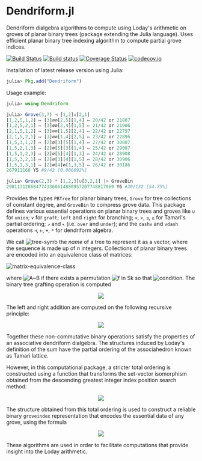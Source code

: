 # Dendriform.jl
 Dendriform dialgebra algorithms to compute using Loday's arithmetic on groves of planar binary trees (package extending the Julia language). Uses efficient planar binary tree indexing algorithm to compute partial grove indices.

[![Build Status](https://travis-ci.org/chakravala/Dendriform.jl.svg?branch=master)](https://travis-ci.org/chakravala/Dendriform.jl) [![Build status](https://ci.appveyor.com/api/projects/status/j7t3oc1doeot6i72?svg=true)](https://ci.appveyor.com/project/chakravala/grovealg-jl) [![Coverage Status](https://coveralls.io/repos/github/chakravala/Dendriform.jl/badge.svg?branch=master)](https://coveralls.io/github/chakravala/Dendriform.jl?branch=master) [![codecov.io](http://codecov.io/github/chakravala/Dendriform.jl/coverage.svg?branch=master)](http://codecov.io/github/chakravala/Dendriform.jl?branch=master)

Installation of latest release version using Julia:
```Julia
julia> Pkg.add("Dendriform")
```
Usage example:
```Julia
julia> using Dendriform

julia> Grove(3,7) ⊣ [1,2]∪[2,1]
[1,2,5,1,2] ↦ [3]∅∅[2,5][1,4] ↦ 20/42 or 21807
[1,2,5,2,1] ↦ [3]∅∅[2,4][1,5] ↦ 21/42 or 21906
[2,1,5,1,2] ↦ [3]∅∅[1,5][2,4] ↦ 22/42 or 22797
[2,1,5,2,1] ↦ [3]∅∅[1,4][2,5] ↦ 23/42 or 22896
[1,5,3,1,2] ↦ [2]∅[3][5][1,4] ↦ 27/42 or 30807
[1,5,2,1,3] ↦ [2]∅[5][3][1,4] ↦ 25/42 or 29007
[1,5,1,2,3] ↦ [2]∅[5][4][1,3] ↦ 24/42 or 28908
[1,5,3,2,1] ↦ [2]∅[3][4][1,5] ↦ 28/42 or 30906
[1,5,1,3,1] ↦ [2]∅[4]∅[1,3,5] ↦ 26/42 or 30186
267911168 Y5 #9/42 [0.006092%]

julia> Grove(2,3) * [1,2,3]∪[3,2,1] |> GroveBin
2981131286847743360614880957207748817969 Y6 #30/132 [54.75%]
```
Provides the types `PBTree` for planar binary trees, `Grove` for tree collections of constant degree, and `GroveBin` to compress grove data. This package defines various essential operations on planar binary trees and groves like `∪` for `union`; `∨` for `graft`; `left` and `right` for branching; `<`, `>`, `≤`, `≥` for Tamari's partial ordering; `↗` and `↖` (i.e. `over` and `under`); and the `dashv` and `vdash` operations `⊣`, `⊢`, `+`, `*` for dendriform algebra.

We call ![tree-symb](https://latex.codecogs.com/svg.latex?\omega(\tau)&space;:=&space;[\omega(\tau^l),n,&space;\omega(\tau^r)]&space;=&space;[d_1,d_2,\dots,d_n]) the *name* of a tree to represent it as a vector, where the sequence is made up of *n* integers.
Collections of planar binary trees are encoded into an equivalence class of matrices:

![matrix-equivalence-class](https://latex.codecogs.com/svg.latex?\mathbb{Y}_n^m&space;\cong&space;\Lambda_n^m&space;=&space;\left\\{A&space;\in&space;\text{Mat}_{m\times&space;n}(\mathbb{Z}^&plus;)&space;:&space;\forall&space;i(\exists!\tau\in\mathbb{Y}_n^1)&space;(A_{i,*}&space;=&space;\omega(\tau)),&space;\forall&space;i,j(A_{i,*}&space;\neq&space;A_{j,*})&space;\right\\}&space;/&space;\sim)

where ![A~B](https://latex.codecogs.com/svg.latex?A&space;\sim&space;B) if there exists a permutation ![f  in Sk](https://latex.codecogs.com/svg.latex?f\in&space;S_k) so that ![condition](https://latex.codecogs.com/svg.latex?\forall&space;i(&space;A_{i,*}&space;=&space;B_{f(i),*})).
The binary tree grafting operation is computed

<p align="center"><img src="https://latex.codecogs.com/svg.latex?\omega(\alpha\vee&space;\beta)&space;=&space;\omega(\alpha)\vee\omega(\beta)&space;:=&space;[\omega(\alpha),a&plus;1&plus;b,\omega(\beta)]\in&space;\Lambda_{a&plus;b&plus;1}^1"/></p>

The left and right addition are computed on the following recursive principle:

<p align="center"><img src="https://latex.codecogs.com/svg.latex?\xi\dashv&space;\eta&space;&=&space;\bigcup_{i}&space;\bigcup_{\tau&space;\in&space;\xi_i^r&space;&plus;&space;\eta}&space;\xi_i^l&space;\vee&space;\tau&space;\qquad&space;&\text{and}&space;\qquad&space;\qquad&space;\xi\vdash&space;\eta&space;&=&space;\bigcup_{j}&space;\bigcup_{\tau&space;\in&space;\xi&plus;\eta_j^l}&space;\tau\vee&space;\eta_j^r."/></p>

Together these non-commutative binary operations satisfy the properties of an associative dendriform dialgebra. The structures induced by Loday's definition of the sum have the partial ordering of the associahedron known as Tamari lattice.

However, in this computational package, a stricter total ordering is constructed using a function that transforms the set-vector isomorphism obtained from the descending greatest integer index position search method:

<p align="center"><img src="https://latex.codecogs.com/svg.latex?\Theta(\mu)&space;&=&space;\sum_{j=n}^1&space;\sum_{k=1}^{\&hash;e_j}&space;(e_j)_k&space;\cdot&space;10^{\delta(j,k)},&space;\qquad&space;&\text{where}&space;\qquad&space;\delta(j,k)&space;&=&space;n&space;-&space;\sum_{r=1}^{j-1}&space;\sum_{s=1}^{\&hash;e_r}&space;1&space;-&space;\sum_{s=1}^{k}&space;1"/></p>

The structure obtained from this total ordering is used to construct a reliable binary `groveindex` representation that encodes the essential data of any grove, using the formula

<p align="center"><img src="https://latex.codecogs.com/svg.latex?\zeta_\gamma&space;:=&space;\sum_{\tau&space;\in&space;\gamma}&space;2^{\theta_\tau&space;-&space;1}"/></p>

These algorithms are used in order to facilitate computations that provide insight into the Loday arithmetic.
